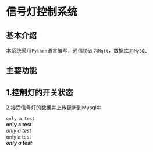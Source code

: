# 信号灯控制系统
## 基本介绍
  本系统采用``Python``语言编写，通信协议为``Mqtt``，数据库为``MySQL``  
## 主要功能  
  1.控制灯的开关状态  
---
  2.接受信号灯的数据并上传更新到Mysql中  

``only a test``  
**only a test**  
*only a test*  
~~only a test~~  
***only a test***  
